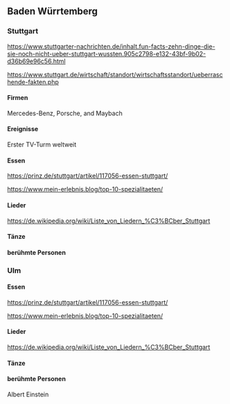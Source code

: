 ## Baden Würrtemberg

### Stuttgart

https://www.stuttgarter-nachrichten.de/inhalt.fun-facts-zehn-dinge-die-sie-noch-nicht-ueber-stuttgart-wussten.905c2798-e132-43bf-9b02-d36b69e96c56.html

https://www.stuttgart.de/wirtschaft/standort/wirtschaftsstandort/ueberraschende-fakten.php
#### Firmen

Mercedes-Benz, Porsche, and Maybach

#### Ereignisse

Erster TV-Turm weltweit

#### Essen

https://prinz.de/stuttgart/artikel/117056-essen-stuttgart/

https://www.mein-erlebnis.blog/top-10-spezialitaeten/

#### Lieder

https://de.wikipedia.org/wiki/Liste_von_Liedern_%C3%BCber_Stuttgart


#### Tänze


#### berühmte Personen

### Ulm


#### Essen

https://prinz.de/stuttgart/artikel/117056-essen-stuttgart/

https://www.mein-erlebnis.blog/top-10-spezialitaeten/

#### Lieder

https://de.wikipedia.org/wiki/Liste_von_Liedern_%C3%BCber_Stuttgart


#### Tänze


#### berühmte Personen

Albert Einstein

